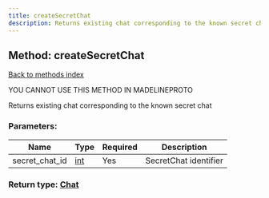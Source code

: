 ```yaml
---
title: createSecretChat
description: Returns existing chat corresponding to the known secret chat
---
```

## Method: createSecretChat  
[Back to methods index](index.md)


YOU CANNOT USE THIS METHOD IN MADELINEPROTO


Returns existing chat corresponding to the known secret chat

### Parameters:

| Name     |    Type       | Required | Description |
|----------|---------------|----------|-------------|
|secret\_chat\_id|[int](../types/int.md) | Yes|SecretChat identifier|


### Return type: [Chat](../types/Chat.md)

